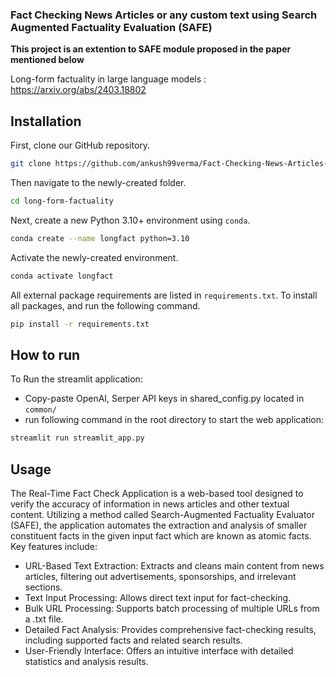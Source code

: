 ### **Fact Checking News Articles or any custom text using Search Augmented Factuality Evaluation (SAFE)**
**This project is an extention to SAFE module proposed in the paper mentioned below**

Long-form factuality in large language models : https://arxiv.org/abs/2403.18802

## Installation

First, clone our GitHub repository.

```bash
git clone https://github.com/ankush99verma/Fact-Checking-News-Articles-Using-Search-Augmented-Factuality-Evaluation.git
```

Then navigate to the newly-created folder.
```bash
cd long-form-factuality
```

Next, create a new Python 3.10+ environment using `conda`.

```bash
conda create --name longfact python=3.10
```

Activate the newly-created environment.

```bash
conda activate longfact
```

All external package requirements are listed in `requirements.txt`.
To install all packages, and run the following command.

```bash
pip install -r requirements.txt
```

## How to run
To Run the streamlit application:

- Copy-paste OpenAI, Serper API keys in shared_config.py located in `common/`
- run following command in the root directory to start the web application: 
```bash
streamlit run streamlit_app.py
```

## Usage

The Real-Time Fact Check Application is a web-based tool designed to verify the accuracy of information in news articles and other textual content. Utilizing a method called Search-Augmented Factuality Evaluator (SAFE), the application automates the extraction and analysis of smaller constituent facts in the given input fact which are known as atomic facts.
Key features include:
- URL-Based Text Extraction: Extracts and cleans main content from news articles, filtering out advertisements, sponsorships, and irrelevant sections.
- Text Input Processing: Allows direct text input for fact-checking.
- Bulk URL Processing: Supports batch processing of multiple URLs from a .txt file.
- Detailed Fact Analysis: Provides comprehensive fact-checking results, including supported facts and related search results.
- User-Friendly Interface: Offers an intuitive interface with detailed statistics and analysis results.
